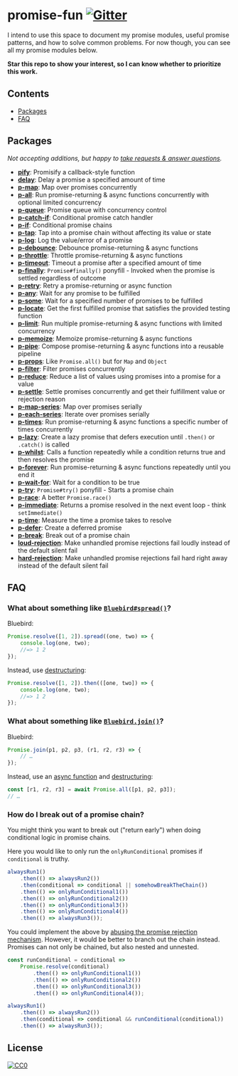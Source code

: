 # promise-fun [![Gitter](https://badges.gitter.im/join_chat.svg)](https://gitter.im/promisefun/Lobby)

I intend to use this space to document my promise modules, useful promise patterns, and how to solve common problems. For now though, you can see all my promise modules below.

**Star this repo to show your interest, so I can know whether to prioritize this work.**


## Contents

- [Packages](#packages)
- [FAQ](#faq)


## Packages

*Not accepting additions, but happy to [take requests & answer questions](https://gitter.im/promisefun/Lobby).*

- **[pify](https://github.com/sindresorhus/pify)**: Promisify a callback-style function
- **[delay](https://github.com/sindresorhus/delay)**: Delay a promise a specified amount of time
- **[p-map](https://github.com/sindresorhus/p-map)**: Map over promises concurrently
- **[p-all](https://github.com/sindresorhus/p-all)**: Run promise-returning & async functions concurrently with optional limited concurrency
- **[p-queue](https://github.com/sindresorhus/p-queue)**: Promise queue with concurrency control
- **[p-catch-if](https://github.com/sindresorhus/p-catch-if)**: Conditional promise catch handler
- **[p-if](https://github.com/sindresorhus/p-if)**: Conditional promise chains
- **[p-tap](https://github.com/sindresorhus/p-tap)**: Tap into a promise chain without affecting its value or state
- **[p-log](https://github.com/sindresorhus/p-log)**: Log the value/error of a promise
- **[p-debounce](https://github.com/sindresorhus/p-debounce)**: Debounce promise-returning & async functions
- **[p-throttle](https://github.com/sindresorhus/p-throttle)**: Throttle promise-returning & async functions
- **[p-timeout](https://github.com/sindresorhus/p-timeout)**: Timeout a promise after a specified amount of time
- **[p-finally](https://github.com/sindresorhus/p-finally)**: `Promise#finally()` ponyfill - Invoked when the promise is settled regardless of outcome
- **[p-retry](https://github.com/sindresorhus/p-retry)**: Retry a promise-returning or async function
- **[p-any](https://github.com/sindresorhus/p-any)**: Wait for any promise to be fulfilled
- **[p-some](https://github.com/sindresorhus/p-some)**: Wait for a specified number of promises to be fulfilled
- **[p-locate](https://github.com/sindresorhus/p-locate)**: Get the first fulfilled promise that satisfies the provided testing function
- **[p-limit](https://github.com/sindresorhus/p-limit)**: Run multiple promise-returning & async functions with limited concurrency
- **[p-memoize](https://github.com/sindresorhus/p-memoize)**: Memoize promise-returning & async functions
- **[p-pipe](https://github.com/sindresorhus/p-pipe)**: Compose promise-returning & async functions into a reusable pipeline
- **[p-props](https://github.com/sindresorhus/p-props)**: Like `Promise.all()` but for `Map` and `Object`
- **[p-filter](https://github.com/sindresorhus/p-filter)**: Filter promises concurrently
- **[p-reduce](https://github.com/sindresorhus/p-reduce)**: Reduce a list of values using promises into a promise for a value
- **[p-settle](https://github.com/sindresorhus/p-settle)**: Settle promises concurrently and get their fulfillment value or rejection reason
- **[p-map-series](https://github.com/sindresorhus/p-map-series)**: Map over promises serially
- **[p-each-series](https://github.com/sindresorhus/p-each-series)**: Iterate over promises serially
- **[p-times](https://github.com/sindresorhus/p-times)**: Run promise-returning & async functions a specific number of times concurrently
- **[p-lazy](https://github.com/sindresorhus/p-lazy)**: Create a lazy promise that defers execution until `.then()` or `.catch()` is called
- **[p-whilst](https://github.com/sindresorhus/p-whilst)**: Calls a function repeatedly while a condition returns true and then resolves the promise
- **[p-forever](https://github.com/sindresorhus/p-forever)**: Run promise-returning & async functions repeatedly until you end it
- **[p-wait-for](https://github.com/sindresorhus/p-wait-for)**: Wait for a condition to be true
- **[p-try](https://github.com/sindresorhus/p-try)**: `Promise#try()` ponyfill - Starts a promise chain
- **[p-race](https://github.com/sindresorhus/p-race)**: A better `Promise.race()`
- **[p-immediate](https://github.com/sindresorhus/p-immediate)**: Returns a promise resolved in the next event loop - think `setImmediate()`
- **[p-time](https://github.com/sindresorhus/p-time)**: Measure the time a promise takes to resolve
- **[p-defer](https://github.com/sindresorhus/p-defer)**: Create a deferred promise
- **[p-break](https://github.com/sindresorhus/p-break)**: Break out of a promise chain
- **[loud-rejection](https://github.com/sindresorhus/loud-rejection)**: Make unhandled promise rejections fail loudly instead of the default silent fail
- **[hard-rejection](https://github.com/sindresorhus/hard-rejection)**: Make unhandled promise rejections fail hard right away instead of the default silent fail


## FAQ

### What about something like [`Bluebird#spread()`](http://bluebirdjs.com/docs/api/spread.html)?

Bluebird:

```js
Promise.resolve([1, 2]).spread((one, two) => {
	console.log(one, two);
	//=> 1 2
});
```

Instead, use [destructuring](https://developer.mozilla.org/en/docs/Web/JavaScript/Reference/Operators/Destructuring_assignment):

```js
Promise.resolve([1, 2]).then(([one, two]) => {
	console.log(one, two);
	//=> 1 2
});
```

### What about something like [`Bluebird.join()`](http://bluebirdjs.com/docs/api/promise.join.html)?

Bluebird:

```js
Promise.join(p1, p2, p3, (r1, r2, r3) => {
	// …
});
```

Instead, use an [async function](https://jakearchibald.com/2014/es7-async-functions/) and [destructuring](https://developer.mozilla.org/en/docs/Web/JavaScript/Reference/Operators/Destructuring_assignment):

```js
const [r1, r2, r3] = await Promise.all([p1, p2, p3]);
// …
```

### How do I break out of a promise chain?

You might think you want to break out ("return early") when doing conditional logic in promise chains.

Here you would like to only run the `onlyRunConditional` promises if `conditional` is truthy.

```js
alwaysRun1()
	.then(() => alwaysRun2())
	.then(conditional => conditional || somehowBreakTheChain())
	.then(() => onlyRunConditional1())
	.then(() => onlyRunConditional2())
	.then(() => onlyRunConditional3())
	.then(() => onlyRunConditional4())
	.then(() => alwaysRun3());
```

You could implement the above by [abusing the promise rejection mechanism](https://github.com/sindresorhus/p-break). However, it would be better to branch out the chain instead. Promises can not only be chained, but also nested and unnested.

```js
const runConditional = conditional =>
	Promise.resolve(conditional)
		.then(() => onlyRunConditional1())
		.then(() => onlyRunConditional2())
		.then(() => onlyRunConditional3())
		.then(() => onlyRunConditional4());

alwaysRun1()
	.then(() => alwaysRun2())
	.then(conditional => conditional && runConditional(conditional))
	.then(() => alwaysRun3());
```


## License

[![CC0](http://mirrors.creativecommons.org/presskit/buttons/88x31/svg/cc-zero.svg)](https://creativecommons.org/publicdomain/zero/1.0/)
